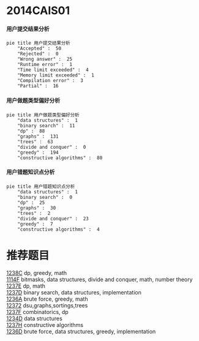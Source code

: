 # 2014CAIS01

<!-- tabs:start -->



#### **用户提交结果分析**

```mermaid
pie title 用户提交结果分析
    "Accepted" :  50
    "Rejected" :  0
    "Wrong answer" :  25
    "Runtime error" :  1
    "Time limit exceeded" :  4
    "Memory limit exceeded" :  1
    "Compilation error" :  3
    "Partial" :  16
```

#### **用户做题类型偏好分析**

```mermaid
pie title 用户做题类型偏好分析
    "data structures" :  1
    "binary search" :  11
    "dp" :  88
    "graphs" :  131
    "trees" :  63
    "divide and conquer" :  0
    "greedy" :  194
    "constructive algorithms" :  80
```
#### **用户错题知识点分析**

```mermaid
pie title 用户错题知识点分析
    "data structures" :  1
    "binary search" :  0
    "dp" :  25
    "graphs" :  30
    "trees" :  2
    "divide and conquer" :  23
    "greedy" :  7
    "constructive algorithms" :  4
```



<!-- tabs:end -->
# 推荐题目
[1238C](https://codeforces.com/contest/1238/problem/C)		dp,
                        greedy,
                        math		  
[1114F](https://codeforces.com/contest/1114/problem/F)		bitmasks,
                        data structures,
                        divide and conquer,
                        math,
                        number theory		  
[1237E](https://codeforces.com/contest/1237/problem/E)		dp,
                        math		  
[1237D](https://codeforces.com/contest/1237/problem/D)		binary search,
                        data structures,
                        implementation		  
[1236A](https://codeforces.com/contest/1236/problem/A)		brute force,
                        greedy,
                        math		  
[12372](https://codeforces.com/contest/1237/problem/2)		dsu,graphs,sortings,trees		  
[1237F](https://codeforces.com/contest/1237/problem/F)		combinatorics,
                        dp		  
[1234D](https://codeforces.com/contest/1234/problem/D)		data structures		  
[1237H](https://codeforces.com/contest/1237/problem/H)		constructive algorithms		  
[1236D](https://codeforces.com/contest/1236/problem/D)		brute force,
                        data structures,
                        greedy,
                        implementation		  
